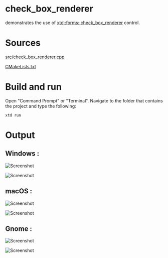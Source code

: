 # check_box_renderer

demonstrates the use of [xtd::forms::check_box_renderer](../../../src/xtd_forms/include/xtd/forms/check_box_renderer.hpp) control.

# Sources

[src/check_box_renderer.cpp](src/check_box_renderer.cpp)

[CMakeLists.txt](CMakeLists.txt)

# Build and run

Open "Command Prompt" or "Terminal". Navigate to the folder that contains the project and type the following:

```shell
xtd run
```

# Output

## Windows :

![Screenshot](../../../docs/pictures/examples/check_box_renderer_w.png)

![Screenshot](../../../docs/pictures/examples/check_box_renderer_wd.png)

## macOS :

![Screenshot](../../../docs/pictures/examples/check_box_renderer_m.png)

![Screenshot](../../../docs/pictures/examples/check_box_renderer_md.png)

## Gnome :

![Screenshot](../../../docs/pictures/examples/check_box_renderer_g.png)

![Screenshot](../../../docs/pictures/examples/check_box_renderer_gd.png)
